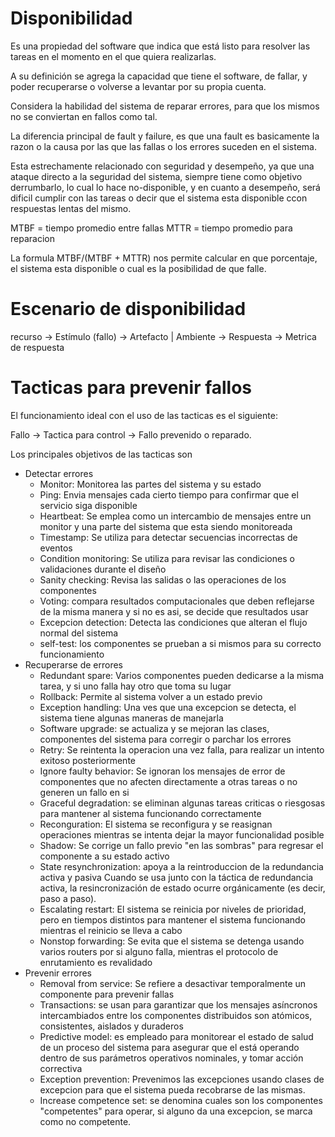 # Disponibilidad

Es una propiedad del software que indica que está listo para resolver las tareas en el momento en el que
quiera realizarlas.

A su definición se agrega la capacidad que tiene el software, de fallar, y poder recuperarse o volverse a levantar 
por su propia cuenta.

Considera la habilidad del sistema de reparar errores, para que los mismos no se conviertan en fallos como tal.

La diferencia principal de fault y failure, es que una fault es basicamente la razon o la causa por las que las fallas o los 
errores suceden en el sistema.

Esta estrechamente relacionado con seguridad y desempeño, ya que una ataque directo a la seguridad del sistema, siempre
tiene como objetivo derrumbarlo, lo cual lo hace no-disponible, y en cuanto a desempeño, será dificil cumplir con las tareas
o decir que el sistema esta disponible ccon respuestas lentas del mismo.

MTBF = tiempo promedio entre fallas
MTTR = tiempo promedio para reparacion

La formula MTBF/(MTBF + MTTR) nos permite calcular en que porcentaje, el sistema esta disponible o cual es la posibilidad de que falle.

# Escenario de disponibilidad

recurso -> Estímulo (fallo) -> Artefacto | Ambiente -> Respuesta -> Metrica de respuesta

# Tacticas para prevenir fallos

El funcionamiento ideal con el uso de las tacticas es el siguiente:

Fallo -> Tactica para control -> Fallo prevenido o reparado.


Los principales objetivos de las tacticas son 

- Detectar errores
	- Monitor: Monitorea las partes del sistema y su estado
	- Ping: Envia mensajes cada cierto tiempo para confirmar que el servicio siga disponible
	- Heartbeat: Se emplea como un intercambio de mensajes entre un monitor y una parte del sistema que esta siendo monitoreada
	- Timestamp: Se utiliza para detectar secuencias incorrectas de eventos
	- Condition monitoring: Se utiliza para revisar las condiciones o validaciones durante el diseño
	- Sanity checking: Revisa las salidas o las operaciones de los componentes
	- Voting: compara resultados computacionales que deben reflejarse de la misma manera y si no es asi, se decide que resultados usar
	- Excepcion detection: Detecta las condiciones que alteran el flujo normal del sistema
	- self-test: los componentes se prueban a si mismos para su correcto funcionamiento
- Recuperarse de errores
	- Redundant spare: Varios componentes pueden dedicarse a la misma tarea, y si uno falla hay otro que toma su lugar
	- Rollback: Permite al sistema volver a un estado previo
	- Exception handling: Una ves que una excepcion se detecta, el sistema tiene algunas maneras de manejarla
	- Software upgrade: se actualiza y se mejoran las clases, componentes del sistema para corregir o parchar los errores
	- Retry: Se reintenta la operacion una vez falla, para realizar un intento exitoso posteriormente
	- Ignore faulty behavior: Se ignoran los mensajes de error de componentes que no afecten directamente a otras tareas o no generen un fallo en si
	- Graceful degradation: se eliminan algunas tareas criticas o riesgosas para mantener al sistema funcionando correctamente
	- Reconguration: El sistema se reconfigura y se reasignan operaciones mientras se intenta dejar la mayor funcionalidad posible
	- Shadow: Se corrige un fallo previo "en las sombras" para regresar el componente a su estado activo
	- State resynchronization: apoya a la reintroduccion de la redundancia activa y pasiva
	    Cuando se usa junto con la táctica de redundancia activa, la resincronización de estado ocurre orgánicamente (es decir, paso a paso).
	- Escalating restart: El sistema se reinicia por niveles de prioridad, pero en tiempos distintos para mantener el sistema funcionando mientras el reinicio se lleva a cabo
	- Nonstop forwarding: Se evita que el sistema se detenga usando varios routers por si alguno falla, mientras el protocolo de enrutamiento es revalidado
- Prevenir errores
	- Removal from service: Se refiere a desactivar temporalmente un componente para prevenir fallas
	- Transactions: se usan para garantizar que los mensajes asíncronos intercambiados entre los componentes distribuidos son atómicos, consistentes, aislados y duraderos
	- Predictive model: es empleado para monitorear el estado de salud de un proceso del sistema para asegurar que el está operando dentro de sus parámetros operativos nominales, y tomar acción correctiva
	- Exception prevention: Prevenimos las excepciones usando clases de excepcion para que el sistema pueda recobrarse de las mismas.
	- Increase competence set: se denomina cuales son los componentes "competentes" para operar, si alguno da una excepcion, se marca como no competente.

